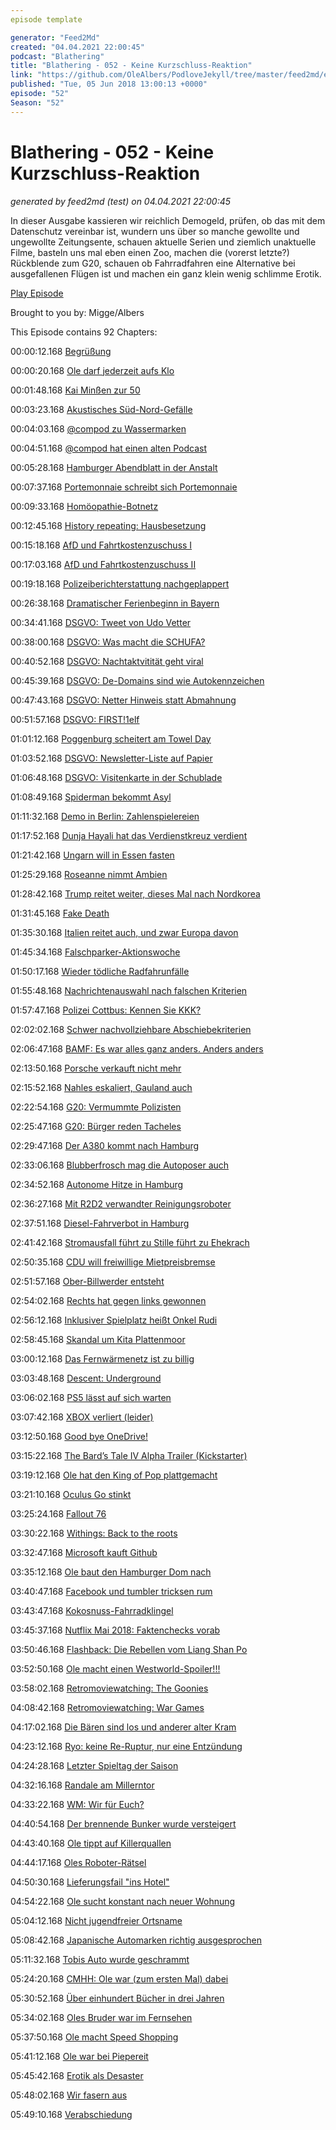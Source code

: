 ```yaml
---
episode template

generator: "Feed2Md"
created: "04.04.2021 22:00:45"
podcast: "Blathering"
title: "Blathering - 052 - Keine Kurzschluss-Reaktion"
link: "https://github.com/OleAlbers/PodloveJekyll/tree/master/feed2md/example/export/seasons/3/2018/6/Blathering - 052 - Keine Kurzschluss-Reaktion.md"
published: "Tue, 05 Jun 2018 13:00:13 +0000"
episode: "52"
Season: "52"
---
```


# Blathering - 052 - Keine Kurzschluss-Reaktion
_generated by feed2md (test) on 04.04.2021 22:00:45_

In dieser Ausgabe kassieren wir reichlich Demogeld, prüfen, ob das mit dem Datenschutz vereinbar ist, wundern uns über so manche gewollte und ungewollte Zeitungsente, schauen aktuelle Serien und ziemlich unaktuelle Filme, basteln uns mal eben einen Zoo, machen die (vorerst letzte?) Rückblende zum G20, schauen ob Fahrradfahren eine Alternative bei ausgefallenen Flügen ist und machen ein ganz klein wenig schlimme Erotik.

[Play Episode](https://www.blathering.de/podlove/file/482/s/feed/c/mp3/blathering_052.mp3)

Brought to you by: Migge/Albers

This Episode contains 92 Chapters:


00:00:12.168 [Begrüßung]()

00:00:20.168 [Ole darf jederzeit aufs Klo](https://twitter.com/stammtischphilo/status/1001186715502071808?s=21)

00:01:48.168 [Kai Minßen zur 50](https://plus.google.com/u/1/105371982781732031773/posts/BE6sk2DTY3s)

00:03:23.168 [Akustisches Süd-Nord-Gefälle](http://www.sueddeutsche.de/politik/vor-gipfeltreffen-suedkorea-stoppt-lautsprecher-beschallung-nach-norden-1.3955804)

00:04:03.168 [@compod zu Wassermarken](https://de.wikipedia.org/wiki/Cloaca_Maxima)

00:04:51.168 [@compod hat einen alten Podcast](http://www.compyblog.de/categories/14-Podcast)

00:05:28.168 [Hamburger Abendblatt in der Anstalt](https://www.zdf.de/comedy/die-anstalt/die-anstalt-vom-22-mai-2018-100.html)

00:07:37.168 [Portemonnaie schreibt sich Portemonnaie](https://www.wnycstudios.org/story/more-or-less-human/)

00:09:33.168 [Homöopathie-Botnetz](https://www.buzzfeed.com/de/karstenschmehl/twitter-bots-netzwerk-homoeopathie-fake-user-dzvhae)

00:12:45.168 [History repeating: Hausbesetzung](http://www.schleckysilberstein.com/2018/05/warum-kein-weg-am-hauser-besetzen-vorbei-fuhrt/)

00:15:18.168 [AfD und Fahrtkostenzuschuss I](https://exif-recherche.org/?p=3701)

00:17:03.168 [AfD und Fahrtkostenzuschuss II](http://www.tagesschau.de/inland/afd-flug-russland-103.html)

00:19:18.168 [Polizeiberichterstattung nachgeplappert](https://bildblog.de/98573/hitzacker-polizei-nachplapperei-und-steineschmeisser-aus-dem-archiv/)

00:26:38.168 [Dramatischer Ferienbeginn in Bayern](http://www.spiegel.de/lebenundlernen/schule/nuernberg-und-memmingen-polizei-erwischt-20-familien-beim-schulschwaenzen-a-1208818.html)

00:34:41.168 [DSGVO: Tweet von Udo Vetter](https://twitter.com/udovetter/status/1001497849492893697)

00:38:00.168 [DSGVO: Was macht die SCHUFA?](https://www.datenschutzbeauftragter-info.de/schufa-co-was-aendert-sich-fuer-auskunfteien-durch-die-dsgvo/)

00:40:52.168 [DSGVO: Nachtaktvitität geht viral](https://plus.google.com/+OleAlbers/posts/QweZyNkShkv)

00:45:39.168 [DSGVO: De-Domains sind wie Autokennzeichen](https://www.golem.de/news/denic-deutsches-whois-wird-zur-selbstauskunft-1805-134586.html)

00:47:43.168 [DSGVO: Netter Hinweis statt Abmahnung](https://wiki.apache.org/httpd/RewriteHTTPToHTTPS)

00:51:57.168 [DSGVO: FIRST!1elf](https://www.heise.de/newsticker/meldung/DSGVO-Die-Abmahn-Maschinerie-ist-angelaufen-4061044.html)

01:01:12.168 [Poggenburg scheitert am Towel Day](https://plus.google.com/+CarstenBuchholz/posts/bku2moNUPUH)

01:03:52.168 [DSGVO: Newsletter-Liste auf Papier]()

01:06:48.168 [DSGVO: Visitenkarte in der Schublade](https://twitter.com/sas_assion/status/999254012481490944)

01:08:49.168 [Spiderman bekommt Asyl](https://www.theguardian.com/world/2018/may/28/spider-man-of-paris-climbs-four-storeys-to-rescue-dangling-boy)

01:11:32.168 [Demo in Berlin: Zahlenspielereien](http://faktenfinder.tagesschau.de/schaetzung-teilnehmerzahlen-101.html)

01:17:52.168 [Dunja Hayali hat das Verdienstkreuz verdient](https://de.wikipedia.org/wiki/Dunja_Hayali)

01:21:42.168 [Ungarn will in Essen fasten](http://www.tagesschau.de/ausland/essen-fasten-ungarn-101.html)

01:25:29.168 [Roseanne nimmt Ambien](https://www.zeit.de/kultur/film/2018-06/roseanne-barr-sitcom-absetzung-unterhaltungsbranche-rassismus-donald-trump)

01:28:42.168 [Trump reitet weiter, dieses Mal nach Nordkorea](https://www.theguardian.com/us-news/2018/may/24/trump-cancels-north-korea-nuclear-summit)

01:31:45.168 [Fake Death](https://www.welt.de/politik/ausland/article176825031/Russischer-Journalist-Bedauere-dass-Babtschenko-an-dieser-Provokation-teilgenommen-hat.html)

01:35:30.168 [Italien reitet auch, und zwar Europa davon](https://www.tagesschau.de/ausland/italien-325.html)

01:45:34.168 [Falschparker-Aktionswoche](http://itstartedwithafight.de/2018/04/24/bundesweite-falschparker-aktionswoche/)

01:50:17.168 [Wieder tödliche Radfahrunfälle](https://twitter.com/reinboth/status/1001013417958834176)

01:55:48.168 [Nachrichtenauswahl nach falschen Kriterien](https://www.mdr.de/sachsen-anhalt/magdeburg/ausschreitungen-fcm-aufstiegsnacht-100.html)

01:57:47.168 [Polizei Cottbus: Kennen Sie KKK?](https://www.tagesspiegel.de/berlin/cottbus-polizisten-lassen-neonazis-gewaehren-innenminister-nach-ku-klux-klan-aktion-dazu-faellt-mir-nichts-mehr-ein/22628372.html)

02:02:02.168 [Schwer nachvollziehbare Abschiebekriterien](https://www.merkur.de/bayern/bayern-behoerden-duerfen-hochschwangere-asylbewerberin-nicht-abschieben-9912170.html)

02:06:47.168 [BAMF: Es war alles ganz anders. Anders anders](http://www.fr.de/politik/bamf-affaere-zweifel-am-skandal-mehren-sich-a-1517383)

02:13:50.168 [Porsche verkauft nicht mehr](http://www.faz.net/aktuell/wirtschaft/unternehmen/neue-abgasnormen-fuer-benziner-bremsen-porsche-15620745.html)

02:15:52.168 [Nahles eskaliert, Gauland auch](https://www.pnp.de/nachrichten/politik/2958688_Andrea-Nahles-SPD-Wir-koennen-nicht-alle-bei-uns-aufnehmen.html)

02:22:54.168 [G20: Vermummte Polizisten](https://plus.google.com/+OleAlbers/posts/NXojANKnd8W)

02:25:47.168 [G20: Bürger reden Tacheles](https://www.hamburgische-buergerschaft.de/nachrichten/11083508/g20-sonderausschuss-oeffentliche-anhoerung/)

02:29:47.168 [Der A380 kommt nach Hamburg](https://www.hamburg1.de/nachrichten/35897/Airbus_A380_verkehrt_nun_ab_Hamburg.html)

02:33:06.168 [Blubberfrosch mag die Autoposer auch](https://twitter.com/blubberfrosch/status/1001175148182032384)

02:34:52.168 [Autonome Hitze in Hamburg](https://dialog.hochbahn.de/bus-in-zukunft/autonome-e-busse-fuer-hamburg-das-projekt-heat/)

02:36:27.168 [Mit R2D2 verwandter Reinigungsroboter]()

02:37:51.168 [Diesel-Fahrverbot in Hamburg](https://www.ndr.de/nachrichten/hamburg/Diesel-Fahrverbot-Fragen-und-Antworten,fahrverbote120.html)

02:41:42.168 [Stromausfall führt zu Stille führt zu Ehekrach](https://twitter.com/stammtischphilo/status/1003265069638176769)

02:50:35.168 [CDU will freiwillige Mietpreisbremse](https://www.ndr.de/nachrichten/hamburg/Hamburgs-CDU-fordert-Mietpreisbremse,mietpreis106.html)

02:51:57.168 [Ober-Billwerder entsteht](https://www.oberbillwerder-hamburg.de/)

02:54:02.168 [Rechts hat gegen links gewonnen](https://www.ndr.de/nachrichten/hamburg/Schulschach-Rechtes-Alsterufer-gewinnt,schach266.html)

02:56:12.168 [Inklusiver Spielplatz heißt Onkel Rudi](https://www.hamburg1.de/nachrichten/35861/Erster_inklusiver_Spielplatz.html)

02:58:45.168 [Skandal um Kita Plattenmoor](https://www.hamburg1.de/nachrichten/35909/Schwere_Vorwuerfe_gegen_Kita_Plaggenmoor.html)

03:00:12.168 [Das Fernwärmenetz ist zu billig](https://www.hamburg1.de/nachrichten/35956/Vattenfall_Fernwaermenetz_auf_645_Million_Euro_festgelegt.html)

03:03:48.168 [Descent: Underground](https://plus.google.com/+OleAlbers/posts/7q8xtzgTDWx)

03:06:02.168 [PS5 lässt auf sich warten](https://plus.google.com/+OleAlbers/posts/b5Kzq97ZQPq)

03:07:42.168 [XBOX verliert (leider)](https://wrd.cm/2H7iKqM)

03:12:50.168 [Good bye OneDrive!](https://bauforum.wirklichewelt.de/index.php?id=11637)

03:15:22.168 [The Bard’s Tale IV Alpha Trailer (Kickstarter)](https://plus.google.com/+OleAlbers/posts/1XrH4bzYGU2)

03:19:12.168 [Ole hat den King of Pop plattgemacht](https://plus.google.com/+OleAlbers/posts/ANrrEZc9fMm)

03:21:10.168 [Oculus Go stinkt](https://www.techstage.de/test/Standalone-VR-Brille-Oculus-Go-im-Test-Lohnt-sich-der-Kauf-4044954.html)

03:25:24.168 [Fallout 76](https://plus.google.com/u/0/+OleAlbers/posts/LmpavFuVsoa)

03:30:22.168 [Withings: Back to the roots](https://support.health.nokia.com/hc/de/articles/360001422608)

03:32:47.168 [Microsoft kauft Github](https://www.golem.de/news/entwicklerplattform-microsoft-verhandelt-uebernahme-von-github-1806-134731.html)

03:35:12.168 [Ole baut den Hamburger Dom nach](https://youtu.be/YcuKy7hdsC0)

03:40:47.168 [Facebook und tumbler tricksen rum](https://twitter.com/janiczek/status/999933736006320128)

03:43:47.168 [Kokosnuss-Fahrradklingel](http://www.trotify.com/)

03:45:37.168 [Nutflix Mai 2018: Faktenchecks vorab](https://de.wikipedia.org/wiki/DreamWorks_SKG)

03:50:46.168 [Flashback: Die Rebellen vom Liang Shan Po](https://de.wikipedia.org/wiki/Die_Rebellen_vom_Liang_Shan_Po)

03:52:50.168 [Ole macht einen Westworld-Spoiler!!!](https://twitter.com/stammtischphilo/status/1001180635724177414)

03:58:02.168 [Retromoviewatching: The Goonies](https://de.wikipedia.org/wiki/Die_Goonies)

04:08:42.168 [Retromoviewatching: War Games](https://de.wikipedia.org/wiki/WarGames_%E2%80%93_Kriegsspiele)

04:17:02.168 [Die Bären sind los und anderer alter Kram](https://de.wikipedia.org/wiki/Die_B%C3%A4ren_sind_los_(Fernsehserie))

04:23:12.168 [Ryo: keine Re-Ruptur, nur eine Entzündung](https://twitter.com/amhass/status/999846262458474497)

04:24:28.168 [Letzter Spieltag der Saison](http://hurz.me/tn)

04:32:16.168 [Randale am Millerntor](https://www.mopo.de/hamburg/polizei/probetraining-um-jeden-preis-moechtegern-kicker-randaliert-bei-st--pauli---festnahme--30544176)

04:33:22.168 [WM: Wir für Euch?](https://www.mimikama.at/allgemein/was-ist-das-fuer-ein-motto/)

04:40:54.168 [Der brennende Bunker wurde versteigert](https://www.fcstpauli.com/news/signiertes-bild-vom-brennenden-bunker-bei-sportauktionde/)

04:43:40.168 [Ole tippt auf Killerquallen](https://twitter.com/stammtischphilo/status/998973392287125504)

04:44:17.168 [Oles Roboter-Rätsel](https://twitter.com/stammtischphilo/status/999986132497596418)

04:50:30.168 [Lieferungsfail "ins Hotel"](https://www.youtube.com/watch?v=cWTf77Y0MNw)

04:54:22.168 [Ole sucht konstant nach neuer Wohnung](https://www.haufe.de/immobilien/verwaltung/miethoehe/indexmiete_258_402978.html)

05:04:12.168 [Nicht jugendfreier Ortsname](https://de.wikipedia.org/wiki/Pe%C3%B1%C3%Adscola)

05:08:42.168 [Japanische Automarken richtig ausgesprochen](https://plus.google.com/u/0/+OleAlbers/posts/dYn1swf3f4m)

05:11:32.168 [Tobis Auto wurde geschrammt](https://twitter.com/tmigge/status/1002981224443535360)

05:24:20.168 [CMHH: Ole war (zum ersten Mal) dabei](https://twitter.com/rennesel_de/status/1000138997920870401)

05:30:52.168 [Über einhundert Bücher in drei Jahren](https://www.tobiasmigge.de/podcast/)

05:34:02.168 [Oles Bruder war im Fernsehen](http://www.sstq.de/)

05:37:50.168 [Ole macht Speed Shopping](https://www.alstertal-einkaufszentrum.de/)

05:41:12.168 [Ole war bei Piepereit](https://www.gaertnerei-piepereit.de/)

05:45:42.168 [Erotik als Desaster](https://twitter.com/stammtischphilo/status/1002238195235467264)

05:48:02.168 [Wir fasern aus]()

05:49:10.168 [Verabschiedung]()


